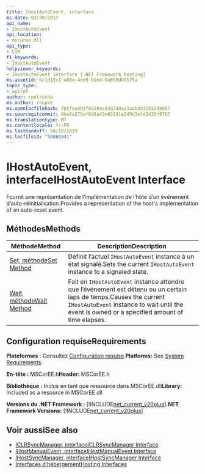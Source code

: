 ```yaml
---
title: IHostAutoEvent, interface
ms.date: 03/30/2017
api_name:
- IHostAutoEvent
api_location:
- mscoree.dll
api_type:
- COM
f1_keywords:
- IHostAutoEvent
helpviewer_keywords:
- IHostAutoEvent interface [.NET Framework hosting]
ms.assetid: 6c1d15c1-a80a-4ee9-b1e4-6e859db6575a
topic_type:
- apiref
author: rpetrusha
ms.author: ronpet
ms.openlocfilehash: fb5fea403f8210ea93d240aa3aabd4325524b987
ms.sourcegitcommit: 0be8a279af6d8a43e03141e349d3efd5d35f8767
ms.translationtype: MT
ms.contentlocale: fr-FR
ms.lasthandoff: 04/18/2019
ms.locfileid: "59080941"
---
```

# <a name="ihostautoevent-interface"></a><span data-ttu-id="d9885-102">IHostAutoEvent, interface</span><span class="sxs-lookup"><span data-stu-id="d9885-102">IHostAutoEvent Interface</span></span>
<span data-ttu-id="d9885-103">Fournit une représentation de l’implémentation de l’hôte d’un événement d’auto-réinitialisation.</span><span class="sxs-lookup"><span data-stu-id="d9885-103">Provides a representation of the host's implementation of an auto-reset event.</span></span>  
  
## <a name="methods"></a><span data-ttu-id="d9885-104">Méthodes</span><span class="sxs-lookup"><span data-stu-id="d9885-104">Methods</span></span>  
  
|<span data-ttu-id="d9885-105">Méthode</span><span class="sxs-lookup"><span data-stu-id="d9885-105">Method</span></span>|<span data-ttu-id="d9885-106">Description</span><span class="sxs-lookup"><span data-stu-id="d9885-106">Description</span></span>|  
|------------|-----------------|  
|[<span data-ttu-id="d9885-107">Set, méthode</span><span class="sxs-lookup"><span data-stu-id="d9885-107">Set Method</span></span>](../../../../docs/framework/unmanaged-api/hosting/ihostautoevent-set-method.md)|<span data-ttu-id="d9885-108">Définit l’actuel `IHostAutoEvent` instance à un état signalé.</span><span class="sxs-lookup"><span data-stu-id="d9885-108">Sets the current `IHostAutoEvent` instance to a signaled state.</span></span>|  
|[<span data-ttu-id="d9885-109">Wait, méthode</span><span class="sxs-lookup"><span data-stu-id="d9885-109">Wait Method</span></span>](../../../../docs/framework/unmanaged-api/hosting/ihostautoevent-wait-method.md)|<span data-ttu-id="d9885-110">Fait en `IHostAutoEvent` instance attendre que l’événement est détenu ou un certain laps de temps.</span><span class="sxs-lookup"><span data-stu-id="d9885-110">Causes the current `IHostAutoEvent` instance to wait until the event is owned or a specified amount of time elapses.</span></span>|  
  
## <a name="requirements"></a><span data-ttu-id="d9885-111">Configuration requise</span><span class="sxs-lookup"><span data-stu-id="d9885-111">Requirements</span></span>  
 <span data-ttu-id="d9885-112">**Plateformes :** Consultez [Configuration requise](../../../../docs/framework/get-started/system-requirements.md).</span><span class="sxs-lookup"><span data-stu-id="d9885-112">**Platforms:** See [System Requirements](../../../../docs/framework/get-started/system-requirements.md).</span></span>  
  
 <span data-ttu-id="d9885-113">**En-tête :** MSCorEE.h</span><span class="sxs-lookup"><span data-stu-id="d9885-113">**Header:** MSCorEE.h</span></span>  
  
 <span data-ttu-id="d9885-114">**Bibliothèque :** Inclus en tant que ressource dans MSCorEE.dll</span><span class="sxs-lookup"><span data-stu-id="d9885-114">**Library:** Included as a resource in MSCorEE.dll</span></span>  
  
 <span data-ttu-id="d9885-115">**Versions du .NET Framework :** [!INCLUDE[net_current_v20plus](../../../../includes/net-current-v20plus-md.md)]</span><span class="sxs-lookup"><span data-stu-id="d9885-115">**.NET Framework Versions:** [!INCLUDE[net_current_v20plus](../../../../includes/net-current-v20plus-md.md)]</span></span>  
  
## <a name="see-also"></a><span data-ttu-id="d9885-116">Voir aussi</span><span class="sxs-lookup"><span data-stu-id="d9885-116">See also</span></span>

- [<span data-ttu-id="d9885-117">ICLRSyncManager, interface</span><span class="sxs-lookup"><span data-stu-id="d9885-117">ICLRSyncManager Interface</span></span>](../../../../docs/framework/unmanaged-api/hosting/iclrsyncmanager-interface.md)
- [<span data-ttu-id="d9885-118">IHostManualEvent, interface</span><span class="sxs-lookup"><span data-stu-id="d9885-118">IHostManualEvent Interface</span></span>](../../../../docs/framework/unmanaged-api/hosting/ihostmanualevent-interface.md)
- [<span data-ttu-id="d9885-119">IHostSyncManager, interface</span><span class="sxs-lookup"><span data-stu-id="d9885-119">IHostSyncManager Interface</span></span>](../../../../docs/framework/unmanaged-api/hosting/ihostsyncmanager-interface.md)
- [<span data-ttu-id="d9885-120">Interfaces d’hébergement</span><span class="sxs-lookup"><span data-stu-id="d9885-120">Hosting Interfaces</span></span>](../../../../docs/framework/unmanaged-api/hosting/hosting-interfaces.md)
